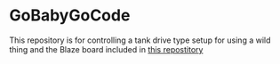 # GoBabyGoCode

This repository is for controlling a tank drive type setup for using a wild thing and the Blaze board included in [this repostitory](https://github.com/camsharp21303/WildThingGoBabyGo)
